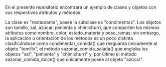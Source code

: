 En el presente repositorio encontrará un ejemplo de clases y objetos con sus respectivos atributos y métodos. 

La clase es "restaurante", posee la subclase es "condimentos". Los objetos son tomillo, sal, azúcar, pimienta y chimichurri, que comparten los mismos atributos como nombre, color, estado_materia y peso_ramas; sin embargo, la aplicación u orientación de los métodos es un poco distinta clasificándose como condimentar_comida() que resguarda únicamente al objeto "tomillo", el método sazonar_comida_salada() que engloba los objetos "sal", "pimienta" y "chimichurri" y, por último el método sazonar_comida_dulce() que únicamente posee al objeto "azúcar".
